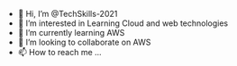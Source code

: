 - 👋 Hi, I’m @TechSkills-2021
- 👀 I’m interested in Learning Cloud and web technologies
- 🌱 I’m currently learning AWS
- 💞️ I’m looking to collaborate on AWS
- 📫 How to reach me ...

<!---
TechSkills-2021/TechSkills-2021 is a ✨ special ✨ repository because its `README.md` (this file) appears on your GitHub profile.
You can click the Preview link to take a look at your changes.
--->
